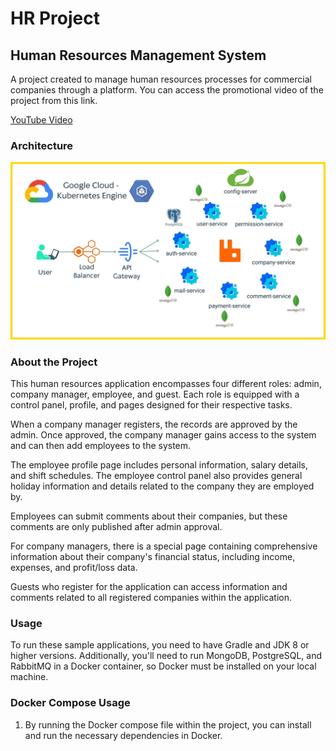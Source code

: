 # HR Project

## Human Resources Management System

A project created to manage human resources processes for commercial companies through a platform.
You can access the promotional video of the project from this link.

[YouTube Video](https://www.youtube.com/watch?v=tM-Fa5lB-zc&ab_channel=%C3%9CnalGaniBerk)


### Architecture

<img src="https://github.com/MehmetCanerOksuz/HR-Project_Full-Stack/blob/main/HR-Project-Spring/src/main/resources/images/cloud-architecture.jpg?rav=true" alt="Icon" >

### About the Project

This human resources application encompasses four different roles: admin, company manager, employee, and guest. Each role is equipped with a control panel, profile, and pages designed for their respective tasks.

When a company manager registers, the records are approved by the admin. Once approved, the company manager gains access to the system and can then add employees to the system.

The employee profile page includes personal information, salary details, and shift schedules. The employee control panel also provides general holiday information and details related to the company they are employed by.

Employees can submit comments about their companies, but these comments are only published after admin approval.

For company managers, there is a special page containing comprehensive information about their company's financial status, including income, expenses, and profit/loss data.

Guests who register for the application can access information and comments related to all registered companies within the application.

### Usage

To run these sample applications, you need to have Gradle and JDK 8 or higher versions. Additionally, you'll need to run MongoDB, PostgreSQL, and RabbitMQ in a Docker container, so Docker must be installed on your local machine.

### Docker Compose Usage

1. By running the Docker compose file within the project, you can install and run the necessary dependencies in Docker.

